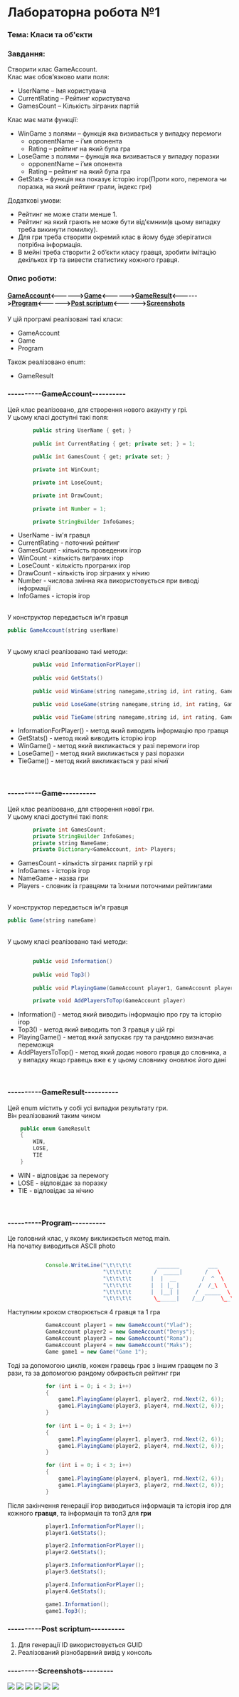 


<h1>Лабораторна робота №1</h1>
<h3>Тема: Класи та об'єкти</h3>
<h3>Завдання:</h3>
<p>Створити клас GameAccount.<br>
  Клас має обов’язково мати поля:
  <ul>
    <li>UserName – Імя користувача</li>
    <li>CurrentRating – Рейтинг користувача</li>
    <li>GamesCount – Кількість зіграних партій</li>
  </ul>
Клас має мати функції:
  <ul>
    <li>WinGame з полями – функція яка визивається у випадку перемоги
      <ul>
        <li>opponentName – і’мя опонента</li>
        <li>Rating – рейтинг на який була гра</li>
      </ul>
  </li>
        <li>LoseGame з полями – функція яка визивається у випадку поразки
      <ul>
        <li>opponentName – і’мя опонента</li>
        <li>Rating – рейтинг на який була гра</li>
      </ul>
  </li>
    <li>GetStats – функція яка показує історію ігор(Проти кого, перемога чи поразка, на який рейтинг грали, індекс гри)</li>
  </ul>
Додаткові умови:
  <ul>
    <li>Рейтинг не може стати менше 1. </li>
    <li>Рейтинг на який грають не може бути від'ємним(в цьому випадку треба викинути помилку).</li>
    <li>Для гри треба створити окремий клас в йому буде зберігатися потрібна інформація. </li>
    <li>В мейні треба створити 2 об’єкти класу гравця, зробити імітацію декількох ігр та вивести статистику кожного гравця.</li>
  </ul>
</p>
<h3>Опис роботи:</h3>
<h4><a href="#1">GameAccount</a><------><a href="#2">Game</a><------><a href="#3">GameResult</a><------><a href="#4">Program</a><------><a href="#5">Post scriptum</a><------><a href="#6">Screenshots</a></h4>
<p>
У цій програмі реалізовані такі класи:
    <ul>
    <li>GameAccount</li>
    <li>Game</li>
    <li>Program</li>
  </ul>
Також реалізовано enum:
    <ul>
    <li>GameResult</li>
  </ul>
</p>

<h3 id="1">----------GameAccount----------</h3>

<p>
  Цей клас реалізовано, для створення нового акаунту у грі.<br>
  У цьому класі доступні такі поля:
</p>

```java
        public string UserName { get; }
        
        public int CurrentRating { get; private set; } = 1;
        
        public int GamesCount { get; private set; }

        private int WinCount;

        private int LoseCount;

        private int DrawCount;
        
        private int Number = 1;

        private StringBuilder InfoGames;
```

<ul>
  <li>UserName - ім'я гравця</li>
  <li>CurrentRating - поточний рейтинг</li>
  <li>GamesCount - кількість проведених ігор</li>
  <li>WinCount - кількість виграних ігор</li>
  <li>LoseCount - кількість програних ігор</li>
  <li>DrawCount - кількість ігор зіграних у нічию</li>
  <li>Number - числова змінна яка використовується при виводі інформації</li>
  <li>InfoGames - історія ігор</li>
</ul>

<p><br>У конструктор передається ім'я гравця</p>

```java
public GameAccount(string userName)
```
<p>
  <br>У цьому класі реалізовано такі методи:
</p>

```java
        public void InformationForPlayer()
        
        public void GetStats()
        
        public void WinGame(string namegame,string id, int rating, GameAccount player)

        public void LoseGame(string namegame,string id, int rating, GameAccount player)

        public void TieGame(string namegame,string id, int rating, GameAccount player)

```

<ul>
  <li>InformationForPlayer() - метод який виводить інформацію про гравця</li>
  <li>GetStats() - метод який виводить історію ігор</li>
  <li>WinGame() - метод який викликається у разі перемоги ігор</li>
  <li>LoseGame() - метод який викликається у разі поразки</li>
  <li>TieGame() - метод який викликається у разі нічиї</li>
</ul><br>


<h3 id="2">----------Game----------</h3>

<p>
  Цей клас реалізовано, для створення нової гри.<br>
  У цьому класі доступні такі поля:
</p>

```java
        private int GamesCount;
        private StringBuilder InfoGames;
        private string NameGame;
        private Dictionary<GameAccount, int> Players;
```

<ul>
  <li>GamesCount - кількість зіграних партій у грі</li>
  <li>InfoGames - історія ігор</li>
  <li>NameGame - назва гри</li>
  <li>Players - словник із гравцями та їхними поточними рейтингами</li>
</ul>


<p><br>У конструктор передається ім'я гравця</p>

```java
public Game(string nameGame)
```

<p>
  <br>У цьому класі реалізовано такі методи:
</p>

```java
        
        public void Information() 
        
        public void Top3() 
        
        public void PlayingGame(GameAccount player1, GameAccount player2, int rating) 

        private void AddPlayersToTop(GameAccount player)

```

<ul>
  <li>Information() - метод який виводить інформацію про гру та історію ігор</li>
  <li>Top3() - метод який виводить топ 3 гравця у цій грі</li>
  <li>PlayingGame() - метод який запускає гру та рандомно визначає переможця</li>
  <li>AddPlayersToTop() - метод який додає нового гравця до словника, а у випадку якщо гравець вже є у цьому словнику оновлює його дані</li>
  
</ul><br>

<h3 id="3">----------GameResult----------</h3>

<p>
  Цей enum містить у собі усі випадки результату гри.<br>
  Він реалізований таким чином
</p>

```java
    public enum GameResult
    {
        WIN,
        LOSE,
        TIE
    }
```

<ul>
  <li>WIN - відповідає за перемогу</li>
  <li>LOSE - відповідає за поразку</li>
  <li>TIE - відповідає за нічию</li>
</ul><br>

<h3 id="4">----------Program----------</h3>

  Це головний клас, у якому викликається метод main.<br>
  На початку виводиться ASCII photo
  
```java

            Console.WriteLine("\t\t\t\t        _______         ___         .___  ___.     _______ \n"+
                              "\t\t\t\t       /  _____|       /   \        |   \/   |    |   ____|\n"+
                              "\t\t\t\t      |  |  __        /  ^  \       |  \  /  |    |  |__   \n"+
                              "\t\t\t\t      |  | |_ |      /  /_\  \      |  |\/|  |    |   __|  \n"+
                              "\t\t\t\t      |  |__| |     /  _____  \     |  |  |  |    |  |____ \n"+
                              "\t\t\t\t       \______|    /__/     \__\    |__|  |__|    |_______|\n");
```

Наступним кроком створюється 4 гравця та 1 гра

```java
            GameAccount player1 = new GameAccount("Vlad");
            GameAccount player2 = new GameAccount("Denys");
            GameAccount player3 = new GameAccount("Roma");
            GameAccount player4 = new GameAccount("Maks");
            Game game1 = new Game("Game 1");
```

Тоді за допомогою циклів, кожен гравець грає з іншим гравцем по 3 рази, та за допомогою рандому обирається рейтинг гри

```java
            for (int i = 0; i < 3; i++)
            {
                game1.PlayingGame(player1, player2, rnd.Next(2, 6));
                game1.PlayingGame(player3, player4, rnd.Next(2, 6));
            }
            
            for (int i = 0; i < 3; i++)
            {
                game1.PlayingGame(player1, player3, rnd.Next(2, 6));
                game1.PlayingGame(player2, player4, rnd.Next(2, 6));
            }

            for (int i = 0; i < 3; i++)
            {
                game1.PlayingGame(player4, player1, rnd.Next(2, 6));
                game1.PlayingGame(player3, player2, rnd.Next(2, 6));
            }
```

Після закінчення генерації ігор виводиться інформація та історія ігор для кожного **гравця**, та інформація та топ3 для **гри**

```java
            player1.InformationForPlayer();
            player1.GetStats();

            player2.InformationForPlayer();
            player2.GetStats();

            player3.InformationForPlayer();
            player3.GetStats();

            player4.InformationForPlayer();
            player4.GetStats();

            game1.Information();
            game1.Top3();
```

<h3 id="5">----------Post scriptum----------</h3>

<ol>
  <li>Для генерації ID використовується GUID</li>
  <li>Реалізований різнобарвний вивід у консоль</li>
</ol>

<h3 id="6">---------Screenshots---------</h3>

<img src="https://github.com/karkuh/KPI_works/blob/master/3_sem/object_oriented_programming/Works/Lab1/screenshots/1.jpg">
<img src="https://github.com/karkuh/KPI_works/blob/master/3_sem/object_oriented_programming/Works/Lab1/screenshots/2.jpg">
<img src="https://github.com/karkuh/KPI_works/blob/master/3_sem/object_oriented_programming/Works/Lab1/screenshots/3.jpg">
<img src="https://github.com/karkuh/KPI_works/blob/master/3_sem/object_oriented_programming/Works/Lab1/screenshots/4.jpg">
<img src="https://github.com/karkuh/KPI_works/blob/master/3_sem/object_oriented_programming/Works/Lab1/screenshots/5.jpg">
<img src="https://github.com/karkuh/KPI_works/blob/master/3_sem/object_oriented_programming/Works/Lab1/screenshots/6.jpg">
